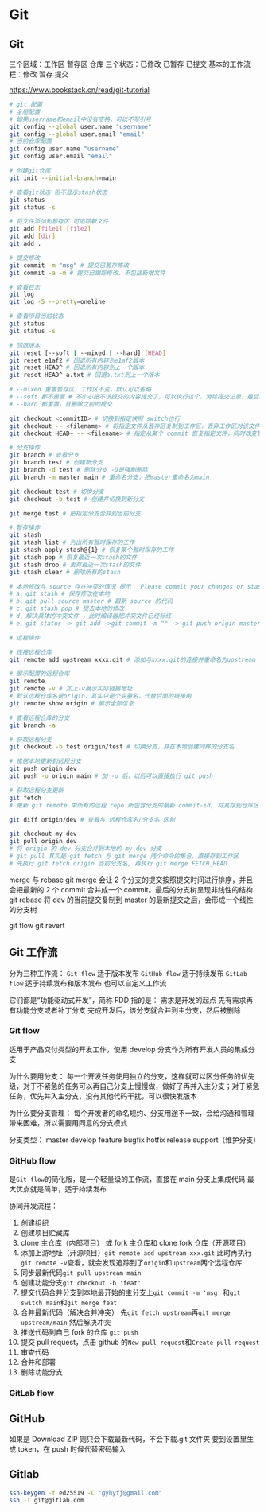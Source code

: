 # Git

## Git

三个区域：工作区 暂存区 仓库
三个状态：已修改 已暂存 已提交
基本的工作流程：修改 暂存 提交

https://www.bookstack.cn/read/git-tutorial

```bash
# git 配置
# 全局配置
# 如果username和email中没有空格，可以不写引号
git config --global user.name "username"
git config --global user.email "email"
# 当前仓库配置
git config user.name "username"
git config user.email "email"

# 创建git仓库
git init --initial-branch=main

# 查看git状态 但不显示stash状态
git status
git status -s

# 将文件添加到暂存区 可追踪新文件
git add [file1] [file2]
git add [dir]
git add .

# 提交修改
git commit -m "msg" # 提交已暂存修改
git commit -a -m # 提交已跟踪修改，不包括新增文件

# 查看日志
git log
git log -5 --pretty=oneline

# 查看项目当前状态
git status
git status -s

# 回退版本
git reset [--soft | --mixed | --hard] [HEAD]
git reset e1af2 # 回退所有内容到e1af2版本
git reset HEAD^ # 回退所有内容到上一个版本
git reset HEAD^ a.txt # 回退a.txt到上一个版本

# --mixed 重置暂存区，工作区不变，默认可以省略
# --soft 都不重置 # 不小心把不该提交的内容提交了，可以执行这个，消除提交记录，最后统一提交
# --hard 都重置，且删除之前的提交

git checkout <commitID> # 切换到指定快照 switch也行
git checkout -- <filename> # 将指定文件从暂存区复制到工作区，丢弃工作区对该文件的修改
git checkout HEAD~ -- <filename> # 指定从某个 commit 恢复指定文件，同时改变暂存区和工作区

# 分支操作
git branch # 查看分支
git branch test # 创建新分支
git branch -d test # 删除分支 -D是强制删除
git branch -m master main # 重命名分支，把master重命名为main

git checkout test # 切换分支
git checkout -b test # 创建并切换到新分支

git merge test # 把指定分支合并到当前分支

# 暂存操作
git stash
git stash list # 列出所有暂时保存的工作
git stash apply stash@{1} # 恢复某个暂时保存的工作
git stash pop # 恢复最近一次stash的文件
git stash drop # 丢弃最近一次stash的文件
git stash clear # 删除所有的stash

# 本地修改与 source 存在冲突的情况 提示： Please commit your changes or stash them before you merge
# a、git stash # 保存修改在本地
# b、git pull source master # 跟新 source 的代码
# c、git stash pop # 提去本地的修改
# d、解决具体的冲突文件 ，此时编译器把冲突文件已经标红
# e、git status -> git add ->git commit -m "" -> git push origin master

# 远程操作

# 连接远程仓库
git remote add upstream xxxx.git # 添加与xxxx.git的连接并重命名为upstream

# 展示配置的远程仓库
git remote
git remote -v # 加上-v展示实际链接地址
# 默认远程仓库名是origin，其实只是个变量名，代替后面的链接用
git remote show origin # 展示全部信息

# 查看远程仓库的分支
git branch -a

# 获取远程分支
git checkout -b test origin/test # 切换分支，并在本地创建同样的分支名

# 推送本地更新到远程分支
git push origin dev
git push -u origin main # 加 -u 后，以后可以直接执行 git push

# 获取远程分支更新
git fetch
# 更新 git remote 中所有的远程 repo 所包含分支的最新 commit-id, 将其存到仓库区，即 .git/FETCH_HEAD 文件中

git diff origin/dev # 查看与 远程仓库名/分支名 区别

git checkout my-dev
git pull origin dev
# 将 origin 的 dev 分支合并到本地的 my-dev 分支
# git pull 其实是 git fetch 与 git merge 两个命令的集合，直接存到工作区
# 先执行 git fetch origin 当前分支名, 再执行 git merge FETCH_HEAD
```

merge 与 rebase
git merge 会让 2 个分支的提交按照提交时间进行排序，并且会把最新的 2 个 commit 合并成一个 commit。最后的分支树呈现非线性的结构
git rebase 将 dev 的当前提交复制到 master 的最新提交之后，会形成一个线性的分支树

git flow
git revert

## Git 工作流

分为三种工作流：
`Git flow` 适于版本发布
`GitHub flow` 适于持续发布
`GitLab flow` 适于持续发布和版本发布
也可以自定义工作流

它们都是“功能驱动式开发”，简称 FDD
指的是：
需求是开发的起点
先有需求再有功能分支或者补丁分支
完成开发后，该分支就合并到主分支，然后被删除

### Git flow

适用于产品交付类型的开发工作，使用 develop 分支作为所有开发人员的集成分支

为什么要用分支：
每一个开发任务使用独立的分支，这样就可以区分任务的优先级，对于不紧急的任务可以再自己分支上慢慢做，做好了再并入主分支；对于紧急任务，优先并入主分支，没有其他代码干扰，可以很快发版本

为什么要分支管理：
每个开发者的命名规约、分支用途不一致，会给沟通和管理带来困难，所以需要用同意的分支模式

分支类型：
master develop feature bugfix hotfix release support（维护分支）

### GitHub flow

是`Git flow`的简化版，是一个轻量级的工作流，直接在 main 分支上集成代码
最大优点就是简单，适于持续发布

协同开发流程：

1. 创建组织
2. 创建项目贮藏库
3. clone 主仓库（内部项目） 或 fork 主仓库和 clone fork 仓库（开源项目）
4. 添加上游地址（开源项目）`git remote add upstream xxx.git`
   此时再执行`git remote -v`查看，就会发现追踪到了`origin`和`upstream`两个远程仓库
5. 同步最新代码`git pull upstream main`
6. 创建功能分支`git checkout -b 'feat'`
7. 提交代码合并分支到本地最开始的主分支上`git commit -m 'msg'` 和`git switch main`和`git merge feat`
8. 合并最新代码（解决合并冲突）
   先`git fetch upstream`再`git merge upstream/main`
   然后解决冲突
9. 推送代码到自己 fork 的仓库 `git push`
10. 提交 pull request，点击 github 的`New pull request`和`Create pull request`
11. 审查代码
12. 合并和部署
13. 删除功能分支

### GitLab flow

## GitHub

如果是 Download ZIP 则只会下载最新代码，不会下载.git 文件夹
要到设置里生成 token，在 push 时候代替密码输入

## Gitlab

```bash
ssh-keygen -t ed25519 -C "gyhyfj@gmail.com"
ssh -T git@gitlab.com
```
